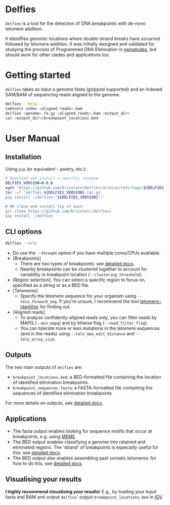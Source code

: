 # Delfies

`delfies` is a tool for the detection of DNA breakpoints with de-novo telomere addition.

It identifies genomic locations where double-strand breaks have occurred followed by telomere addition.
It was initially designed and validated for studying the process of Programmed DNA Elimination
in [nematodes](https://doi.org/10.1016/j.cub.2023.07.058), but should work for other clades and applications too.

# <a name="started"></a> Getting started

`delfies` takes as input a genome fasta (gzipped supported) and an indexed SAM/BAM of 
sequencing reads aligned to the genome.

```sh
delfies --help
samtools index <aligned_reads>.bam
delfies <genome>.fa.gz <aligned_reads>.bam <output_dir>
cat <output_dir>/breakpoint_locations.bed
```

# <a name="manual"></a> User Manual

## Installation
Using `pip` (or equivalent - poetry, etc.): 
```sh
# Download and install a specific release
DELFIES_VERSION=0.6.0
wget "https://github.com/bricoletc/delfies/archive/refs/tags/${DELFIES_VERSION}.tar.gz"
tar -xf "delfies-${DELFIES_VERSION}.tar.gz
pip install ./delfies-"${DELFIES_VERSION}"/

# OR clone and install tip of main
git clone https://github.com/bricoletc/delfies/
pip install ./delfies
```

## CLI options

```sh
delfies --help
```

* Do use the `--threads` option if you have multiple cores/CPUs available.
* [Breakpoints]
   * There are two types of breakpoints: see [detailed docs][detailed_docs].
   * Nearby breakpoints can be clustered together to account for variability in breakpoint location (`--clustering_threshold`).
* [Region selection]: You can select a specific region to focus on, specified as a string or as a BED file.
* [Telomeres] 
    * Specify the telomere sequence for your organism using `--telo_forward_seq`. 
      If you're unsure, I recommend the tool [telomeric-identifier](https://github.com/tolkit/telomeric-identifier) for finding out.
* [Aligned reads]
    * To analyse confidently-aligned reads only, you can filter reads by MAPQ (`--min_mapq`) and by bitwise flag (`--read_filter_flag`).
    * You can tolerate more or less mutations in the telomere sequences (and in the reads) using `--telo_max_edit_distance` and `--telo_array_size`.

## Outputs

The two main outputs of `delfies` are:

- `breakpoint_locations.bed`: a BED-formatted file containing the location of identified 
   elimination breakpoints.
- `breakpoint_sequences.fasta`: a FASTA-formatted file containing the sequences 
   of identified elimination breakpoints

For more details on outputs, see [detailed docs][detailed_docs].

## Applications

* The fasta output enables looking for sequence motifs that occur at breakpoints, e.g. using [MEME](https://meme-suite.org/meme/).
* The BED output enables classifying a genome into retained and eliminated regions. 
  The 'strand' of breakpoints is especially useful for this: see [detailed docs][detailed_docs].
* The BED output also enables assembling past somatic telomeres: for how to do this, see [detailed docs][detailed_docs].

## Visualising your results

**I highly recommend visualising your results**!
E.g., by loading your input fasta and BAM and output `delfies`' output `breakpoint_locations.bed` in [IGV](https://github.com/igvteam/igv).

[detailed_docs]: docs/detailed_manual.md
